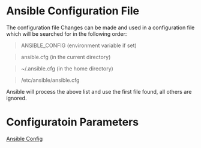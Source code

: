 # Ansible Configuration File
The configuration file
Changes can be made and used in a configuration file which will be searched for in the following order:

> ANSIBLE_CONFIG (environment variable if set)

> ansible.cfg (in the current directory)

> ~/.ansible.cfg (in the home directory)

> /etc/ansible/ansible.cfg

Ansible will process the above list and use the first file found, all others are ignored.

# Configuratoin Parameters
[Ansible Config](https://docs.ansible.com/ansible/latest/reference_appendices/config.html#ansible-configuration-settings)